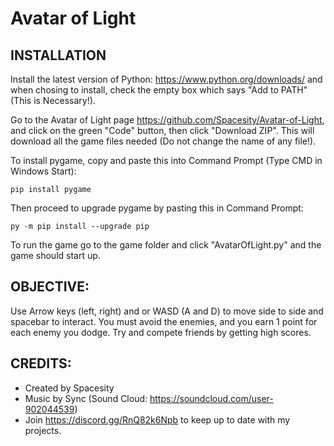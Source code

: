 # Avatar of Light

## INSTALLATION

Install the latest version of Python: https://www.python.org/downloads/ and when chosing to install, check the empty box which says "Add to PATH" (This is Necessary!).

Go to the Avatar of Light page https://github.com/Spacesity/Avatar-of-Light, and click on the green "Code" button, then click "Download ZIP". This will download all the game files needed (Do not change the name of any file!).

To install pygame, copy and paste this into Command Prompt (Type CMD in Windows Start):

```
pip install pygame
```
Then proceed to upgrade pygame by pasting this in Command Prompt:

```
py -m pip install --upgrade pip
```
To run the game go to the game folder and click "AvatarOfLight.py" and the game should start up.

## OBJECTIVE:

Use Arrow keys (left, right) and or WASD (A and D) to move side to side and spacebar to interact. You must avoid the enemies, and you earn 1 point for each enemy you dodge. Try and compete friends by getting high scores. 

## CREDITS:
- Created by Spacesity 
- Music by Sync (Sound Cloud: https://soundcloud.com/user-902044539) 
- Join https://discord.gg/RnQ82k6Npb to keep up to date with my projects. 


